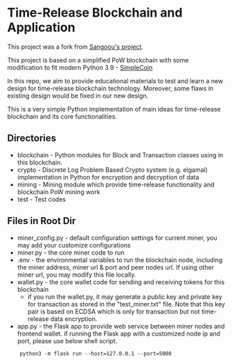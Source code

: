 # Time-Release Blockchain and Application
This project was a fork from [Sangoou's project](https://github.com/Sangoou/BlockchainEVote).

This project is based on a simplified PoW blockchain with some modification to fit modern Python 3.9
    - [SimpleCoin](https://github.com/cosme12/SimpleCoin) 

In this repo, we aim to provide educational materials to test and learn a new design for time-release blockchain technology.
Moreover, some flaws in existing design would be fixed in our new design.

This is a very simple Python implementation of main ideas for time-release blockchain and its core functionalities.

## Directories
* blockchain - Python modules for Block and Transaction classes using in this blockchain.
* crypto - Discrete Log Problem Based Crypto system (e.g. elgamal) implementation in Python for 
  encryption and decryption of data
* mining - Mining module which provide time-release functionality and blockchain PoW mining work
* test - Test codes

## Files in Root Dir

- miner_config.py - default configuration settings for current miner, you may add your customize configurations
- miner.py - the core miner code to run
- .env - the environmental variables to run the blockchain node, including the miner address, miner url & port
and peer nodes url. If using other miner url, you may modify this file locally.
- wallet.py - the core wallet code for sending and receiving tokens for this blockchain
  - if you run the wallet.py, it may generate a public key and private key for transaction as stored in the "test_miner.txt"
  file. Note that this key pair is based on ECDSA which is only for transaction but not time-release data encryption.
- app.py - the Flask app to provide web service  between miner nodes and frontend wallet.
if running the Flask app with a customized node ip and port, please use below shell script.
```shell
    python3 -m flask run --host=127.0.0.1 --port=5000
   ```
